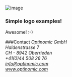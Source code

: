


![image](http://www.ottiger.org/optinomic_logo/optinomic_logo_medium.png)


### Simple logo examples!       
Awesome!  :-)


###Contact
*Optinomic GmbH*   
*Haldenstrasse 7*     
*CH - 8942 Oberrieden*     
*+41(0)44 508 26 76*    
*info@optinomic.com*   
*www.optinomic.com*     



